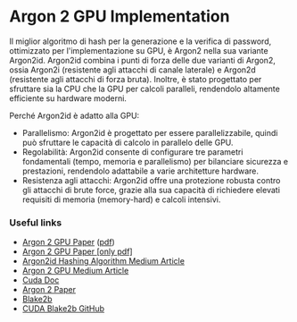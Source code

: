 # Argon 2 GPU Implementation
Il miglior algoritmo di hash per la generazione e la verifica di password, ottimizzato per l'implementazione su GPU, è Argon2 nella sua variante Argon2id. Argon2id combina i punti di forza delle due varianti di Argon2, ossia Argon2i (resistente agli attacchi di canale laterale) e Argon2d (resistente agli attacchi di forza bruta). Inoltre, è stato progettato per sfruttare sia la CPU che la GPU per calcoli paralleli, rendendolo altamente efficiente su hardware moderni.

Perché Argon2id è adatto alla GPU:
- Parallelismo: Argon2id è progettato per essere parallelizzabile, quindi può sfruttare le capacità di calcolo in parallelo delle GPU.
- Regolabilità: Argon2id consente di configurare tre parametri fondamentali (tempo, memoria e parallelismo) per bilanciare sicurezza e prestazioni, rendendolo adattabile a varie architetture hardware.
- Resistenza agli attacchi: Argon2id offre una protezione robusta contro gli attacchi di brute force, grazie alla sua capacità di richiedere elevati requisiti di memoria (memory-hard) e calcoli intensivi.

### Useful links
- [Argon 2 GPU Paper](https://www.mdpi.com/2076-3417/13/16/9295)  ([pdf](./papers/Argon2%20GPU%20Implementation.pdf))
- [Argon 2 GPU Paper [only pdf]](./papers/Argon2ESP.pdf)
- [Argon2id Hashing Algorithm Medium Article](https://medium.com/@krishanu-ghosh/what-is-argon2-a88000c8caf9)
- [Argon 2 GPU Medium Article](https://medium.com/asecuritysite-when-bob-met-alice/gpu-bursting-password-and-key-derivation-argon2-4b047cfb0ee8)
- [Cuda Doc](https://docs.nvidia.com/cuda/cuda-c-programming-guide/index.html)
- [Argon 2 Paper](https://github.com/P-H-C/phc-winner-argon2/blob/master/argon2-specs.pdf)
- [Blake2b](https://www.blake2.net/)
- [CUDA Blake2b GitHub](https://github.com/Xordrak/cuda_blake2b)